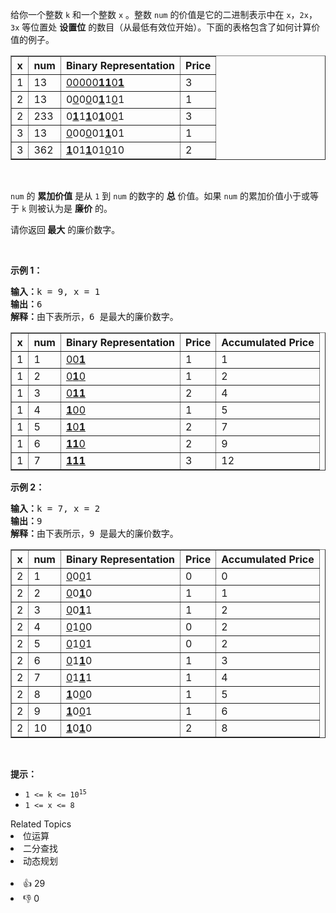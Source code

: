 <p>给你一个整数&nbsp;<code>k</code>&nbsp;和一个整数&nbsp;<code>x</code>&nbsp;。整数&nbsp;<code>num</code>&nbsp;的价值是它的二进制表示中在&nbsp;<code>x</code>，<code>2x</code>，<code>3x</code>&nbsp;等位置处&nbsp;<strong><span data-keyword="set-bit">设置位</span></strong>&nbsp;的数目（从最低有效位开始）。下面的表格包含了如何计算价值的例子。</p>

<table border="1"> 
 <tbody> 
  <tr> 
   <th>x</th> 
   <th>num</th> 
   <th>Binary Representation</th> 
   <th>Price</th> 
  </tr> 
  <tr> 
   <td>1</td> 
   <td>13</td> 
   <td><u>0</u><u>0</u><u>0</u><u>0</u><u>0</u><strong><u>1</u></strong><strong><u>1</u></strong><u>0</u><strong><u>1</u></strong></td> 
   <td>3</td> 
  </tr> 
  <tr> 
   <td>2</td> 
   <td>13</td> 
   <td>0<u>0</u>0<u>0</u>0<strong><u>1</u></strong>1<u>0</u>1</td> 
   <td>1</td> 
  </tr> 
  <tr> 
   <td>2</td> 
   <td>233</td> 
   <td>0<strong><u>1</u></strong>1<strong><u>1</u></strong>0<strong><u>1</u></strong>0<u>0</u>1</td> 
   <td>3</td> 
  </tr> 
  <tr> 
   <td>3</td> 
   <td>13</td> 
   <td><u>0</u>00<u>0</u>01<strong><u>1</u></strong>01</td> 
   <td>1</td> 
  </tr> 
  <tr> 
   <td>3</td> 
   <td>362</td> 
   <td><strong><u>1</u></strong>01<strong><u>1</u></strong>01<u>0</u>10</td> 
   <td>2</td> 
  </tr> 
 </tbody> 
</table>

<p>&nbsp;</p>

<p><code>num</code>&nbsp;的 <strong>累加价值</strong> 是从&nbsp;<code>1</code>&nbsp;到&nbsp;<code>num</code>&nbsp;的数字的 <strong>总</strong> 价值。如果&nbsp;<code>num</code>&nbsp;的累加价值小于或等于&nbsp;<code>k</code>&nbsp;则被认为是 <strong>廉价</strong> 的。</p>

<p>请你返回<strong>&nbsp;最大</strong>&nbsp;的廉价数字。</p>

<p>&nbsp;</p>

<p><strong class="example">示例 1：</strong></p>

<pre>
<b>输入：</b>k = 9, x = 1
<b>输出：</b>6
<b>解释：</b>由下表所示，6 是最大的廉价数字。
</pre>

<table border="1"> 
 <tbody> 
  <tr> 
   <th>x</th> 
   <th>num</th> 
   <th>Binary Representation</th> 
   <th>Price</th> 
   <th>Accumulated Price</th> 
  </tr> 
  <tr> 
   <td>1</td> 
   <td>1</td> 
   <td><u>0</u><u>0</u><strong><u>1</u></strong></td> 
   <td>1</td> 
   <td>1</td> 
  </tr> 
  <tr> 
   <td>1</td> 
   <td>2</td> 
   <td><u>0</u><strong><u>1</u></strong><u>0</u></td> 
   <td>1</td> 
   <td>2</td> 
  </tr> 
  <tr> 
   <td>1</td> 
   <td>3</td> 
   <td><u>0</u><strong><u>1</u></strong><strong><u>1</u></strong></td> 
   <td>2</td> 
   <td>4</td> 
  </tr> 
  <tr> 
   <td>1</td> 
   <td>4</td> 
   <td><strong><u>1</u></strong><u>0</u><u>0</u></td> 
   <td>1</td> 
   <td>5</td> 
  </tr> 
  <tr> 
   <td>1</td> 
   <td>5</td> 
   <td><strong><u>1</u></strong><u>0</u><strong><u>1</u></strong></td> 
   <td>2</td> 
   <td>7</td> 
  </tr> 
  <tr> 
   <td>1</td> 
   <td>6</td> 
   <td><strong><u>1</u></strong><strong><u>1</u></strong><u>0</u></td> 
   <td>2</td> 
   <td>9</td> 
  </tr> 
  <tr> 
   <td>1</td> 
   <td>7</td> 
   <td><strong><u>1</u></strong><strong><u>1</u></strong><strong><u>1</u></strong></td> 
   <td>3</td> 
   <td>12</td> 
  </tr> 
 </tbody> 
</table>

<p><strong class="example">示例 2：</strong></p>

<pre>
<b>输入：</b>k = 7, x = 2
<b>输出：</b>9
<b>解释：</b>由下表所示，9 是最大的廉价数字。
</pre>

<table border="1"> 
 <tbody> 
  <tr> 
   <th>x</th> 
   <th>num</th> 
   <th>Binary Representation</th> 
   <th>Price</th> 
   <th>Accumulated Price</th> 
  </tr> 
  <tr> 
   <td>2</td> 
   <td>1</td> 
   <td><u>0</u>0<u>0</u>1</td> 
   <td>0</td> 
   <td>0</td> 
  </tr> 
  <tr> 
   <td>2</td> 
   <td>2</td> 
   <td><u>0</u>0<strong><u>1</u></strong>0</td> 
   <td>1</td> 
   <td>1</td> 
  </tr> 
  <tr> 
   <td>2</td> 
   <td>3</td> 
   <td><u>0</u>0<strong><u>1</u></strong>1</td> 
   <td>1</td> 
   <td>2</td> 
  </tr> 
  <tr> 
   <td>2</td> 
   <td>4</td> 
   <td><u>0</u>1<u>0</u>0</td> 
   <td>0</td> 
   <td>2</td> 
  </tr> 
  <tr> 
   <td>2</td> 
   <td>5</td> 
   <td><u>0</u>1<u>0</u>1</td> 
   <td>0</td> 
   <td>2</td> 
  </tr> 
  <tr> 
   <td>2</td> 
   <td>6</td> 
   <td><u>0</u>1<strong><u>1</u></strong>0</td> 
   <td>1</td> 
   <td>3</td> 
  </tr> 
  <tr> 
   <td>2</td> 
   <td>7</td> 
   <td><u>0</u>1<strong><u>1</u></strong>1</td> 
   <td>1</td> 
   <td>4</td> 
  </tr> 
  <tr> 
   <td>2</td> 
   <td>8</td> 
   <td><strong><u>1</u></strong>0<u>0</u>0</td> 
   <td>1</td> 
   <td>5</td> 
  </tr> 
  <tr> 
   <td>2</td> 
   <td>9</td> 
   <td><strong><u>1</u></strong>0<u>0</u>1</td> 
   <td>1</td> 
   <td>6</td> 
  </tr> 
  <tr> 
   <td>2</td> 
   <td>10</td> 
   <td><strong><u>1</u></strong>0<strong><u>1</u></strong>0</td> 
   <td>2</td> 
   <td>8</td> 
  </tr> 
 </tbody> 
</table>

<p>&nbsp;</p>

<p><strong>提示：</strong></p>

<ul> 
 <li><code>1 &lt;= k &lt;= 10<sup>15</sup></code></li> 
 <li><code>1 &lt;= x &lt;= 8</code></li> 
</ul>

<div><div>Related Topics</div><div><li>位运算</li><li>二分查找</li><li>动态规划</li></div></div><br><div><li>👍 29</li><li>👎 0</li></div>